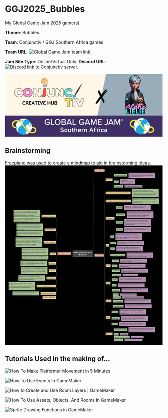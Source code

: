 # GGJ2025_Bubbles
My Global Game Jam 2025 game(s).

**Theme**: Bubbles

**Team**: Conjunctiv / GGJ Southern Africa games

**Team URL**: ![Global Game Jam team link.](https://globalgamejam.org/jam-sites/2025/conjunctive-creative-hub)

**Jam Site Type**: Online/Virtual Only. **Discord URL**: ![Discord link to Conjunctiv server.](https://discord.gg/NntMZgVPVW) 

![team banner image.](docs/ConjunctivBanner_xAlphaLielie.png?raw=true)

## Brainstorming
Freeplane was used to create a mindmap to aid in brainstorming ideas.
![mindmap for brainstorming.](docs/mindmap_GGJ2025_Bubbles.jpg?raw=true)

## Tutorials Used in the making of...
![How To Make Platformer Movement in 5 Minutes](https://www.youtube.com/watch?v=-5sBIUiutAk)

![How To Use Events In GameMaker](https://www.youtube.com/watch?v=fd3zCP0AZbg)

![How to Create and Use Room Layers | GameMaker](https://www.youtube.com/watch?v=QFaa-NXPdXI)

![How To Use Assets, Objects, And Rooms In GameMaker](https://www.youtube.com/watch?v=w2_qt-fLYtE)


![Sprite Drawing Functions in GameMaker](https://www.youtube.com/watch?v=zSIl1KSyHPQ)
